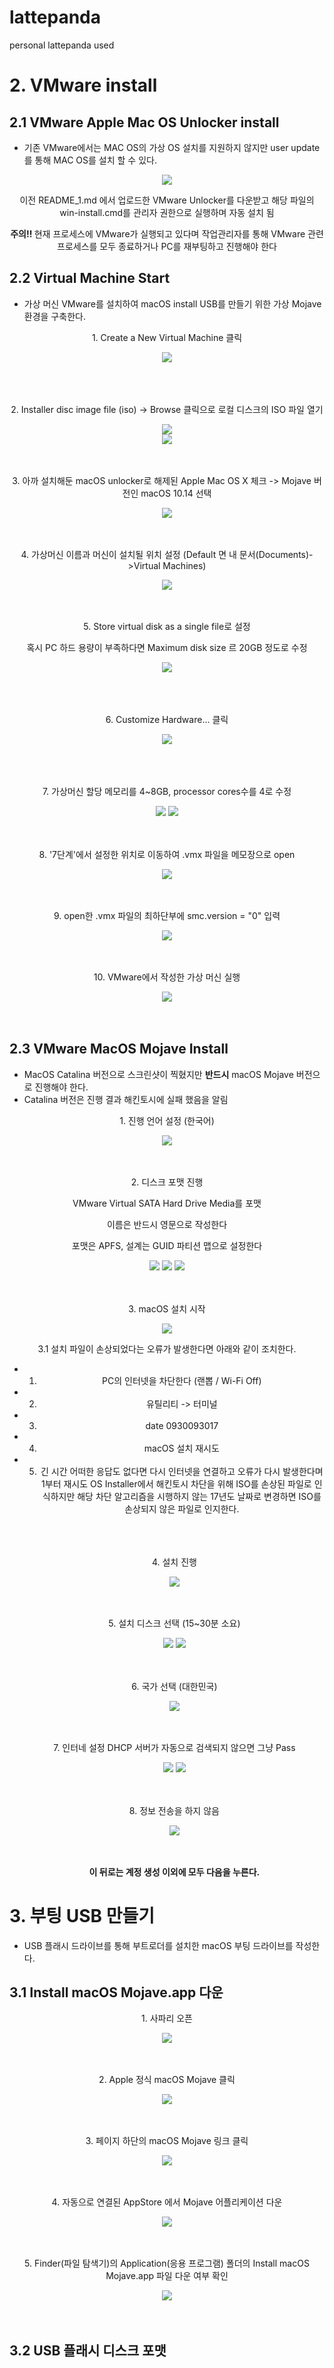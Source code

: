 # lattepanda
personal lattepanda used

# 2. VMware install

## 2.1 VMware Apple Mac OS Unlocker install
- 기존 VMware에서는 MAC OS의 가상 OS 설치를 지원하지 않지만 user update를 통해 MAC OS를 설치 할 수 있다.

<div align="center">
  <img src="https://user-images.githubusercontent.com/92789013/192200879-22c6deae-92a8-4be3-9401-d3903123ec2b.png">
  <p> 이전 README_1.md 에서 업로드한 VMware Unlocker를 다운받고 해당 파일의 win-install.cmd를 관리자 권한으로 실행하며 자동 설치 됨 </a>
  <p><b> 주의!! </b> 현재 프로세스에 VMware가 실행되고 있다며 작업관리자를 통해 VMware 관련 프로세스를 모두 종료하거나 PC를 재부팅하고 진행해야 한다</p>
</div>

## 2.2 Virtual Machine Start
- 가상 머신 VMware를 설치하여 macOS install USB를 만들기 위한 가상 Mojave 환경을 구축한다.

<div align="center">
  <p> 1. Create a New Virtual Machine 클릭</p>
  <img src="https://user-images.githubusercontent.com/92789013/192198998-67953494-b618-4ef7-a37c-26cdf4c3bcaa.png"><br>
  <br>
  <br>
  <br>
  
  <p> 2. Installer disc image file (iso) -> Browse 클릭으로 로컬 디스크의 ISO 파일 열기</p>
  <img src="https://user-images.githubusercontent.com/92789013/192199009-1c92afb1-70a0-45ac-a09b-15475f83f5fb.png"><br>
  <img src="https://user-images.githubusercontent.com/92789013/192199030-4c491659-37a6-4755-bba6-444400a88ebb.png">
  <br>
  <br>
  <br>
  
  <p> 3. 아까 설치해둔 macOS unlocker로 해제된 Apple Mac OS X 체크 -> Mojave 버전인 macOS 10.14 선택 </p>
  <img src="https://user-images.githubusercontent.com/92789013/192199033-e3ea7563-a5a6-4a0f-bd1a-b7dc698f27a1.png">
  <br>
  <br>
  <br>
  
  <p> 4. 가상머신 이름과 머신이 설치될 위치 설정 (Default 면 내 문서(Documents)->Virtual Machines) </p>
  <img src="https://user-images.githubusercontent.com/92789013/192199034-4fa8fba4-34bc-4602-8856-ce278fa46f01.png">
  <br>
  <br>
  <br>
  
  <p> 5. Store virtual disk as a single file로 설정</p>
  <p> 혹시 PC 하드 용량이 부족하다면 Maximum disk size 르 20GB 정도로 수정</p>
  <img src="https://user-images.githubusercontent.com/92789013/192199035-d8b1fac2-e23c-4559-8050-0e6154dbc8f3.png"><br>
  <br>
  <br>
  <br>
  
  <p> 6. Customize Hardware... 클릭</p>
  <img src="https://user-images.githubusercontent.com/92789013/192199039-56d2554e-4c6a-4fa5-bebd-ff961d7d9336.png"><br>
  <br>
  <br>
  <br>
  
  <p> 7. 가상머신 할당 메모리를 4~8GB, processor cores수를 4로 수정</p>
  <img src="https://user-images.githubusercontent.com/92789013/192199041-e6fdeca8-e230-4397-ba65-d0917e55943b.png">
  <img src="https://user-images.githubusercontent.com/92789013/192199044-59e30f64-4e94-46ac-8894-7a9c58274635.png">
  <br>
  <br>
  <br>
   
  <p> 8. '7단계'에서 설정한 위치로 이동하여 .vmx 파일을 메모장으로 open</p>
  <img src="https://user-images.githubusercontent.com/92789013/192195784-228f24b0-531e-492b-894e-fab36cb52fed.png">
  <br>
  <br>
  <br>
  
  <p> 9. open한 .vmx 파일의 최하단부에 smc.version = "0" 입력</p>
  <img src="https://user-images.githubusercontent.com/92789013/192195786-a75d59e0-7f4f-4b66-8f6a-1c9d6a7fb96d.png">
  <br>
  <br>
  <br>
  
  <p> 10. VMware에서 작성한 가상 머신 실행</p>
  <img src="https://user-images.githubusercontent.com/92789013/192195790-29e977ec-81bc-4dfa-b3aa-9bc447b068e7.png">
  <br>
  <br>
  <br>
  
</div>

## 2.3 VMware MacOS Mojave Install

- MacOS Catalina 버전으로 스크린샷이 찍혔지만 <b>반드시</b> macOS Mojave 버전으로 진행해야 한다.
- Catalina 버전은 진행 결과 해킨토시에 실패 했음을 알림

<div align="center">
  <p> 1. 진행 언어 설정 (한국어) </p>
  <img src="https://user-images.githubusercontent.com/92789013/192195793-54f8619d-c5fb-4565-8449-a51f0458d0c5.png">
  <br>
  <br>
  <br>
  
  <p> 2. 디스크 포맷 진행 </p>
  <p> VMware Virtual SATA Hard Drive Media를 포맷</p>
  <p> 이름은 반드시 영문으로 작성한다</p>
  <p> 포맷은 APFS, 설계는 GUID 파티션 맵으로 설정한다</p>
  <img src="https://user-images.githubusercontent.com/92789013/192206929-603d6800-516b-435e-aa58-fe61fef46e6e.png">
  <img src="https://user-images.githubusercontent.com/92789013/192206937-09b3d360-a137-486c-8b94-d1deeb2bb995.png">
  <img src="https://user-images.githubusercontent.com/92789013/192206939-05a3c00a-95e2-4f0e-b0aa-6fede55a7f5b.png">
  <br>
  <br>
  <br>
  
  
  <p> 3. macOS 설치 시작</p>
  <img src="https://user-images.githubusercontent.com/92789013/192206941-726fadbd-1720-4ffc-83f5-aa80e6108469.png">
  <br>
  <p> 3.1 설치 파일이 손상되었다는 오류가 발생한다면 아래와 같이 조치한다.</p>
  
- 1. PC의 인터넷을 차단한다 (랜뽑 / Wi-Fi Off)
- 2. 유틸리티 -> 터미널
- 3. date 0930093017
- 4. macOS 설치 재시도
- 5. 긴 시간 어떠한 응답도 없다면 다시 인터넷을 연결하고 오류가 다시 발생한다며 1부터 재시도
OS Installer에서 해킨토시 차단을 위해 ISO를 손상된 파일로 인식하지만 해당 차단 알고리즘을 시행하지 않는 17년도 날짜로 변경하면 ISO를 손상되지 않은 파일로 인지한다.
  
  <br>
  <br>
  <br>
  
  <p> 4. 설치 진행 </p>
  <img src="https://user-images.githubusercontent.com/92789013/192195805-2b8d5f04-ebb5-47c8-9450-b7b7dc9d77ac.png">
  <br>
  <br>
  <br>
  
  <p> 5. 설치 디스크 선택 (15~30분 소요)</p>
  <img src="https://user-images.githubusercontent.com/92789013/192195807-9e3a30c1-4b48-4fe5-a942-e3418c424a15.png">
  <img src="https://user-images.githubusercontent.com/92789013/192195809-990f7b7f-dc7e-4874-b131-b353c3ac9900.png">
  <br>
  <br>
  <br>
  
  <p> 6. 국가 선택 (대한민국) </p>
  <img src="https://user-images.githubusercontent.com/92789013/192195812-6e846ed2-8aab-452a-917f-14ac28cb4c42.png">
  <br>
  <br>
  <br>
  
  <p> 7. 인터네 설정 DHCP 서버가 자동으로 검색되지 않으면 그냥 Pass</p>
  <img src="https://user-images.githubusercontent.com/92789013/192195814-d1555e49-d2cd-40bc-bb49-6ee83a3a172a.png">
  <img src="https://user-images.githubusercontent.com/92789013/192195816-f5908011-38c4-48ed-938f-0a0fd4d28fcc.png">
  <br>
  <br>
  <br>
      
  <p> 8. 정보 전송을 하지 않음</p>
  <img src="https://user-images.githubusercontent.com/92789013/192195820-a3ead9e8-ece8-4395-a654-b2270896cd01.png">
  <br>
  <br>
  <br>
  
  <b> 이 뒤로는 계정 생성 이외에 모두 다음을 누른다.</b>
  </div>

  # 3. 부팅 USB 만들기
  - USB 플래시 드라이브를 통해 부트로더를 설치한 macOS 부팅 드라이브를 작성한다.

  ## 3.1 Install macOS Mojave.app 다운 
  
<div align="center">
  <p> 1. 사파리 오픈 </p>
  <img src="https://user-images.githubusercontent.com/92789013/192327793-0640c057-f559-4d7e-9678-7bb8d71b9f64.PNG">
  <br>
  <br>
  <br>
  
  <p> 2. Apple 정식 macOS Mojave 클릭 </p>
  <img src="https://user-images.githubusercontent.com/92789013/192327799-f977d4af-22eb-4964-a438-a1dee5de5d96.PNG">
  <br>
  <br>
  <br>
  
  <p> 3. 페이지 하단의 macOS Mojave 링크 클릭 </p>
  <img src="https://user-images.githubusercontent.com/92789013/192327807-54c43011-f92d-42a1-9cfb-684428647a7b.PNG">
  <br>
  <br>
  <br>
  
  <p> 4. 자동으로 연결된 AppStore 에서 Mojave 어플리케이션 다운</p>
  <img src="https://user-images.githubusercontent.com/92789013/192327815-b7ce9cc9-5824-41e0-a119-1a9243caca32.PNG">
  <br>
  <br>
  <br>
  
  <p> 5. Finder(파일 탐색기)의 Application(응용 프로그램) 폴더의 Install macOS Mojave.app 파일 다운 여부 확인</p>
  <img src="https://user-images.githubusercontent.com/92789013/192327831-d6f364a3-d465-4738-9cfd-5b3698697013.PNG">
  <br>
  <br>
  <br>
 </div>
   
  ## 3.2 USB 플래시 디스크 포맷 
<div align="center">
  
  
</div>
  
  
  
    
  
  
